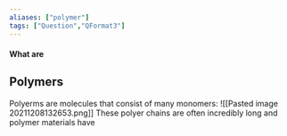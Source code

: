 ```yaml
---
aliases: ["polymer"]
tags: ["Question","QFormat3"]
---
```


#### What are
## Polymers
Polyerms are molecules that consist of many monomers:
![[Pasted image 20211208132653.png]]
These polyer chains are often incredibly long and polymer materials have 